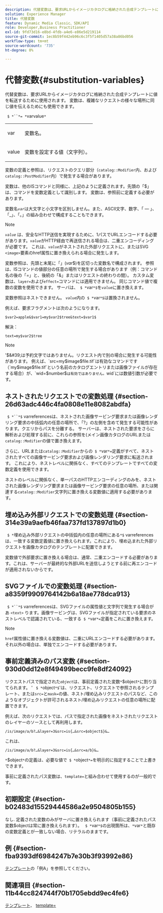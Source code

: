 ```yaml
---
description: 代替変数は、要求URLからイメージカタログに格納された合成テンプレートに値を転送するために使用されます。 変数は、複雑なリクエストの様々な場所に同じ値を伝えるためにも使用できます。
solution: Experience Manager
title: 代替変数
feature: Dynamic Media Classic、SDK/API
role: Developer,Business Practitioner
exl-id: 9fd73d16-e8bd-4fdb-a4e6-e86e5d219114
source-git-commit: 1ec8b59f442eb96c6c3f5f1405d57a38a86bd056
workflow-type: tm+mt
source-wordcount: '735'
ht-degree: 0%

---
```


# 代替変数{#substitution-variables}

代替変数は、要求URLからイメージカタログに格納された合成テンプレートに値を転送するために使用されます。 変数は、複雑なリクエストの様々な場所に同じ値を伝えるためにも使用できます。

` $ *``*= *`varvalue`*`

<table id="simpletable_EFEC66C23CE949EFACDC415A954DF323"> 
 <tr class="strow"> 
  <td class="stentry"> <p> <span class="codeph"> <span class="varname"> var  </span> </span> </p> </td> 
  <td class="stentry"> <p>変数名。 </p> </td> 
 </tr> 
 <tr class="strow"> 
  <td class="stentry"> <p> <span class="codeph"> <span class="varname"> value  </span> </span> </p> </td> 
  <td class="stentry"> <p>変数を設定する値（文字列）。 </p> </td> 
 </tr> 
</table>

変数の定義と参照は、リクエストのクエリ部分（`catalog::Modifier`内、および`catalog::PostModifier`内）で発生する場合があります。

変数は、他のISコマンドと同様に、上記のように定義されます。先頭の「$」は、コマンドを変数定義として識別します。 変数は、参照前に定義する必要があります。

変数名&#x200B;*`var`*&#x200B;は大文字と小文字を区別しません。また、ASCII文字、数字、「 — 」、「_」、「。」の組み合わせで構成することもできます。

>[!NOTE]
>
>*`value`* は、安全なHTTP送信を実現するために、1パスでURLエンコードする必要があります。*`value`*&#x200B;がHTTP経由で再送信される場合は、二重エンコーディングが必要です。 これは、*`value`*&#x200B;がネストされた外部リクエストに、またはSVG `<image>`要素のhref属性に置き換えられる場合に発生します。

変数参照は、先頭と末尾に「$」($*var*$)を区切った変数名で構成されます。 参照は、ISコマンドの値部分の任意の場所で発生する場合があります（例：コマンド名の後の「=」と、後続の「&amp;」またはリクエストの終わりの間）。 カスタム変数は、`layer=`および`effect=`コマンドには適用できません。 同じコマンド値で複数の変数を使用できます。 サーバは、` $ *`var`*$`を&#x200B;*`value`*&#x200B;に置き換えます。

変数参照はネストできません。 *`value`*&#x200B;内の` $ *`var`*$`は置換されません。

例えば、要求フラグメントは次のようになります。

`$var2=apple&$var1=my$var2$tree&text=$var1$`

解決：

`text=my$var2$tree`

>[!NOTE]
>
>&#39;$&#39;は予約文字ではありません。リクエスト内で別の場合に発生する可能性があります。 例えば、`src=my$image$file.tif`は有効なコマンドです（`my$image$file.tif`という名前のカタログエントリまたは画像ファイルが存在する場合）が、`wid=$number$`は有効ではありません。`wid`には数値引数が必要です。

## ネストされたリクエストでの変数処理 {#section-26d63adc446c4fa0808e11e8082abdfa}

` $ *``*$` varreferencesは、ネストされた画像サービング要求または画像レンダリング要求の中括弧内の任意の場所で、「?」の左側を含めて発生する可能性があります。クエリからパスを分離する。 サーバーは、ネストされた要求をさらに解析および処理する前に、これらの参照を(メイン画像カタログのURLまたは`catalog::Modifier`の値で置き換えます。

さらに、URLまたは`catalog::Modifier`からの` $ *`var`*=`定義がすべて、ネストされたすべての画像サービング要求および画像レンダリング要求に転送されます。 これにより、ネストレベルに関係なく、すべてのテンプレートですべての変数定義を使用できます。

ネストのレベルに関係なく、単一パスのHTTPエンコーディングのみを、ネストされた画像レンダリング要求または画像サービング要求の任意の場所、または関連する`catalog::Modifier`文字列に置き換える変数値に適用する必要があります。

## 埋め込み外部リクエストでの変数処理 {#section-314e39a9aefb46faa737fd137897d1b0}

` $ *`埋め込み外部リクエストの中括弧内の任意の場所にある`*$` varreferencesは、一致する変数定義値に置き換えられます。これにより、埋め込まれた外部リクエストを画像カタログのテンプレートに配置できます。

変数値で外部要求に置き換える場合は、通常、二重エンコードする必要があります。これは、サーバーが最終的な外部URLを送信しようとする前に再エンコードが適用されないからです。

## SVGファイルでの変数処理 {#section-a8359f9909764142b6a18ae778dca913}

` $ *``*$` varreferencesは、SVGファイルの属性値と文字列で発生する場合があ `<text>` ります。画像サービングは、SVGファイルが指定されている要求のネストレベルで認識されている、一致する` $ *`var`*=`定義をこれに置き換えます。

>[!NOTE]
>
>`href`属性値に置き換える変数値は、二重にURLエンコードする必要があります。それ以外の場合は、単独でエンコードする必要があります。

## 事前定義済みのパス変数 {#section-930d0dd12e8f49499becc9fe8df24092}

リクエストパスで指定された&#x200B;*`object`*&#x200B;は、事前定義された変数`*`$object`*`に割り当てられます。 &#39; ` $ *`object`*$`&#39;は、リクエスト、リクエストで参照されるテンプレート、または`src=`と`mask=`の値、ネスト/埋め込みリクエストのパスなど、このようなオブジェクトが許可されるネスト/埋め込みリクエストの任意の場所に配置できます。

例えば、次のリクエストでは、パスで指定された画像をネストされたリクエストのレイヤーのソースとして再利用します。

`/is/image/a/b?…&layer=3&src=is{…&src=$object$}&…`

これは、

`/is/image/a/b?…&layer=3&src=is{…&src=a/b}&…`

`*`$object`*`の定義は、必要な値で` $ *`object`*=`を明示的に指定することで上書きできます。

事前に定義されたパス変数は、`template=`と組み合わせて使用するのが一般的です。

## 初期設定 {#section-b02483d15529444586a2e9504805b155}

なし. 定義された変数のみがサーバに置き換えられます（事前に定義されたパス変数$objectは常に置き換えられます）。 ` $ *`var`*$`の出現箇所は、`*`var`*`と既存の変数定義とが一致しない場合、リテラルのままです。

## 例 {#section-fba9393df6984247b7e30b3f93992e86}

[テンプレート](../../../../../is-api/http-ref/image-serving-api-ref/c-http-protocol-reference/c-templates/c-templates.md#concept-3cd2d2adae0e41b2979b9640244d4d3e)の「例A」を参照してください。

## 関連項目 {#section-11b44cc824744f70b1705ebdd9ec4fe6}

[テンプレート](../../../../../is-api/http-ref/image-serving-api-ref/c-http-protocol-reference/c-templates/c-templates.md#concept-3cd2d2adae0e41b2979b9640244d4d3e)、 [template=](../../../../../is-api/http-ref/image-serving-api-ref/c-http-protocol-reference/c-command-reference/r-template.md#reference-3beccaa462a64bf0ba867e5c8fd0bd14)
